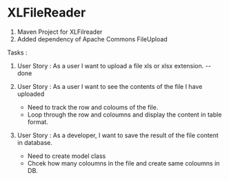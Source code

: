 # XLFileReader
1. Maven Project for XLFilreader
2. Added dependency of Apache Commons FileUpload 


Tasks :

1. User Story : 
As a user I want to upload a file xls or xlsx extension.  -- done

2. User Story :
As a user I want to see the contents of the file I have uploaded
	- Need to track the row and coloums of the file.
	- Loop through the row and coloumns and display the content in table format.


3. User Story : 
As a developer, I want to save the result of the file content in database.
	- Need to create model class
	- Chcek how many coloumns in the file and create same coloumns in DB.
	